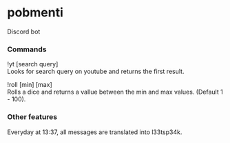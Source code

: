 # pobmenti
Discord bot

### Commands
!yt [search query]  
Looks for search query on youtube and returns the first result.  
  
!roll [min] [max]  
Rolls a dice and returns a vallue between the min and max values. (Default 1 - 100).

### Other features
Everyday at 13:37, all messages are translated into l33tsp34k.
